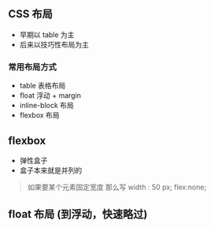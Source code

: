 ## CSS 布局

- 早期以 table 为主
- 后来以技巧性布局为主

### 常用布局方式

- table 表格布局
- float 浮动 + margin
- inline-block 布局
- flexbox 布局

## flexbox

- 弹性盒子
- 盒子本来就是并列的

> 如果要某个元素固定宽度 那么写 width : 50 px; flex:none;

## float 布局 (到浮动，快速略过)
